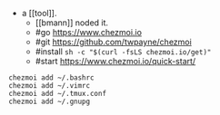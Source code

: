 - a [[tool]].
  - [[bmann]] noded it.
  - #go https://www.chezmoi.io
  - #git https://github.com/twpayne/chezmoi
  - #install `sh -c "$(curl -fsLS chezmoi.io/get)"`
  - #start https://www.chezmoi.io/quick-start/

```
chezmoi add ~/.bashrc
chezmoi add ~/.vimrc
chezmoi add ~/.tmux.conf
chezmoi add ~/.gnupg
```

